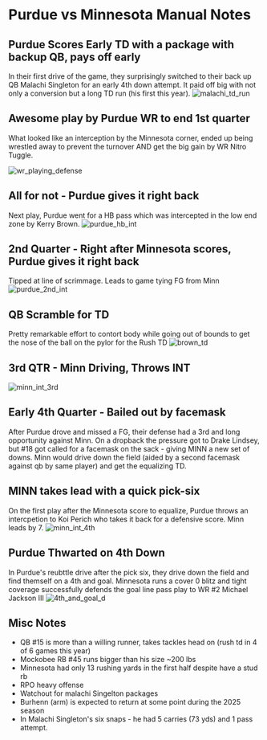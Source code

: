 # Purdue vs Minnesota Manual Notes

## Purdue Scores Early TD with a package with backup QB, pays off early
In their first drive of the game, they surprisingly switched to their back up QB Malachi Singleton for an early 4th down attempt. It paid off big with not only a conversion but a long TD run (his first this year).
![malachi_td_run](./images/purdue/malachi_td_run.gif)

## Awesome play by Purdue WR to end 1st quarter
What looked like an interception by the Minnesota corner, ended up being wrestled away to prevent the turnover AND get the big gain by WR Nitro Tuggle.

![wr_playing_defense](./images/purdue/wr_playing_defense.gif)

## All for not - Purdue gives it right back
Next play, Purdue went for a HB pass which was intercepted in the low end zone by Kerry Brown.
![purdue_hb_int](./images/purdue/purdue_hb_int.gif)

## 2nd Quarter - Right after Minnesota scores, Purdue gives it right back
Tipped at line of scrimmage. Leads to game tying FG from Minn
![purdue_2nd_int](./images/purdue/purdue_2nd_int.gif)

## QB Scramble for TD
Pretty remarkable effort to contort body while going out of bounds to get the nose of the ball on the pylor for the Rush TD
![brown_td](./images/purdue/brown_td.gif)

## 3rd QTR - Minn Driving, Throws INT
![minn_int_3rd](./images/purdue/minn_int_3rd.gif)

## Early 4th Quarter - Bailed out by facemask
After Purdue drove and missed a FG, their defense had a 3rd and long opportunity against Minn. On a dropback the pressure got to Drake Lindsey, but #18 got called for a facemask on the sack - giving MINN a new set of downs. Minn would drive down the field (aided by a second facemask against qb by same player) and get the equalizing TD.

## MINN takes lead with a quick pick-six
On the first play after the Minnesota score to equalize, Purdue throws an intercpetion to Koi Perich who takes it back for a defensive score. Minn leads by 7.
![minn_int_4th](./images/purdue/minn_int_4th.gif)

## Purdue Thwarted on 4th Down
In Purdue's reubttle drive after the pick six, they drive down the field and find themself on a 4th and goal. Minnesota runs a cover 0 blitz and tight coverage successfully defends the goal line pass play to WR #2 Michael Jackson III
![4th_and_goal_d](./images/purdue/4th_and_goal_d.gif)

## Misc Notes
* QB #15 is more than a willing runner, takes tackles head on (rush td in 4 of 6 games this year)
* Mockobee RB #45 runs bigger than his size ~200 lbs
* Minnesota had only 13 rushing yards in the first half despite have a stud rb
* RPO heavy offense
* Watchout for malachi Singelton packages
* Burhenn (arm) is expected to return at some point during the 2025 season
* In Malachi Singleton's six snaps - he had 5 carries (73 yds) and 1 pass attempt.
